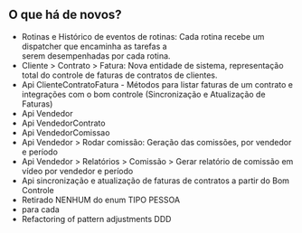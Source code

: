 ## O que há de novos?

* Rotinas e Histórico de eventos de rotinas: Cada rotina recebe um dispatcher que encaminha as tarefas a    
  serem desempenhadas por cada rotina.
* Cliente > Contrato > Fatura: Nova entidade de sistema, representação total do controle de faturas de contratos de clientes.
* Api ClienteContratoFatura - Métodos para listar faturas de um contrato e integrações com o bom controle (Sincronização e Atualização de Faturas)
* Api Vendedor
* Api VendedorContrato
* Api VendedorComissao
* Api Vendedor > Rodar comissão: Geração das comissões, por vendedor e período
* Api Vendedor > Relatórios > Comissão > Gerar relatório de comissão em vídeo por vendedor e período
* Api sincronização e atualização de faturas de contratos a partir do Bom Controle
* Retirado NENHUM do enum TIPO PESSOA
*  para cada
* Refactoring of pattern adjustments DDD